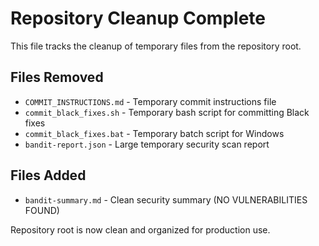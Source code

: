 # Repository Cleanup Complete

This file tracks the cleanup of temporary files from the repository root.

## Files Removed
- `COMMIT_INSTRUCTIONS.md` - Temporary commit instructions file
- `commit_black_fixes.sh` - Temporary bash script for committing Black fixes  
- `commit_black_fixes.bat` - Temporary batch script for Windows
- `bandit-report.json` - Large temporary security scan report

## Files Added
- `bandit-summary.md` - Clean security summary (NO VULNERABILITIES FOUND)

Repository root is now clean and organized for production use.
